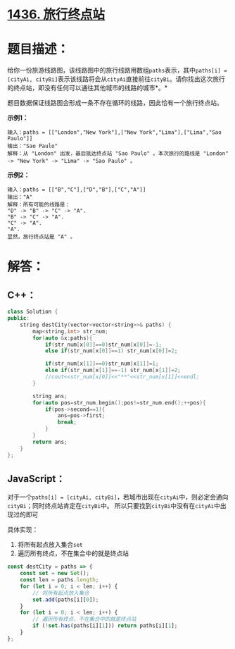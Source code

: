 # [1436. 旅行终点站](https://leetcode-cn.com/problems/destination-city/)

# 题目描述：

给你一份旅游线路图，该线路图中的旅行线路用数组`paths`表示，其中`paths[i] = [cityAi, cityBi]`表示该线路将会从`cityAi`直接前往`cityBi`。请你找出这次旅行的终点站，即没有任何可以通往其他城市的线路的城市*。*

题目数据保证线路图会形成一条不存在循环的线路，因此恰有一个旅行终点站。



**示例1：**

```
输入：paths = [["London","New York"],["New York","Lima"],["Lima","Sao Paulo"]]
输出："Sao Paulo" 
解释：从 "London" 出发，最后抵达终点站 "Sao Paulo" 。本次旅行的路线是 "London" -> "New York" -> "Lima" -> "Sao Paulo" 。
```

**示例2：**

```
输入：paths = [["B","C"],["D","B"],["C","A"]]
输出："A"
解释：所有可能的线路是：
"D" -> "B" -> "C" -> "A". 
"B" -> "C" -> "A". 
"C" -> "A". 
"A". 
显然，旅行终点站是 "A" 。
```



# 解答：

## C++：

```cpp
class Solution {
public:
    string destCity(vector<vector<string>>& paths) {
        map<string,int> str_num;
        for(auto &x:paths){
            if(str_num[x[0]]==0)str_num[x[0]]=-1;
            else if(str_num[x[0]]==1) str_num[x[0]]=2;

            if(str_num[x[1]]==0)str_num[x[1]]=1;
            else if(str_num[x[1]]==-1) str_num[x[1]]=2;
            //cout<<str_num[x[0]]<<"**"<<str_num[x[1]]<<endl;
        }

        string ans;
        for(auto pos=str_num.begin();pos!=str_num.end();++pos){
            if(pos->second==1){
                ans=pos->first;
                break;
            }
        }
        return ans;
    }
};
```



## JavaScript：

对于一个`paths[i] = [cityAi, cityBi]`，若城市出现在`cityAi`中，则必定会通向`cityBi`；同时终点站肯定在`cityBi`中。
所以只要找到`cityBi`中没有在`cityAi`中出现过的即可

具体实现：
1. 将所有起点放入集合`set`
2. 遍历所有终点，不在集合中的就是终点站


```javascript
const destCity = paths => {
    const set = new Set();
    const len = paths.length;
    for (let i = 0; i < len; i++) {
        // 将所有起点放入集合
        set.add(paths[i][0]);
    }
    for (let i = 0; i < len; i++) {
        // 遍历所有终点，不在集合中的就是终点站
        if (!set.has(paths[i][1])) return paths[i][1];
    }
};
```
